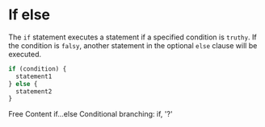 # If else

The `if` statement executes a statement if a specified condition is `truthy`. If the condition is `falsy`, another statement in the optional `else` clause will be executed.

```js
if (condition) {
  statement1
} else {
  statement2
}
```

<ResourceGroupTitle>Free Content</ResourceGroupTitle>
<BadgeLink colorScheme='yellow' badgeText='Read' href='https://developer.mozilla.org/en-US/docs/Web/JavaScript/Reference/Statements/if...else'>if...else</BadgeLink>
<BadgeLink colorScheme='yellow' badgeText='Read' href='https://javascript.info/ifelse'>Conditional branching: if, '?'</BadgeLink>
